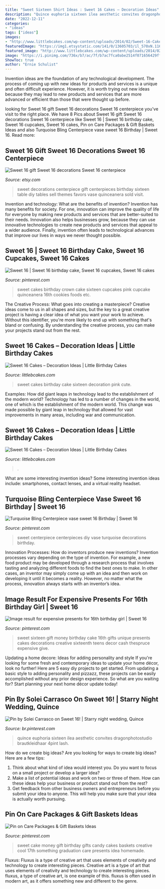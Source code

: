 ```yaml
---
title: "Sweet Sixteen Shirt Ideas : Sweet 16 Cakes – Decoration Ideas"
description: "Quince euphoria sixteen ilea aesthetic convites dragonphotostudio brautkleidhaar 4pint lash"
date: "2022-12-11"
categories:
- "ideas"
tags: ["ideas"]
images:
- "http://www.littlebcakes.com/wp-content/uploads/2014/02/Sweet-16-Cakes.jpg"
featuredImage: "https://img1.etsystatic.com/141/0/13605703/il_570xN.1164197601_ecoo.jpg"
featured_image: "http://www.littlebcakes.com/wp-content/uploads/2014/02/Sweet-16-Cakes.jpg"
image: "https://i.pinimg.com/736x/b7/ac/7f/b7ac7fca0abe2514f071656429ff790d.jpg"
ShowToc: true
author: "Ernie Schulist"
---
```



Invention ideas are the foundation of any technological development. The process of coming up with new ideas for products and services is a unique and often difficult experience. However, it is worth trying out new ideas because they may lead to new products and services that are more advanced or efficient than those that were thought up before.

	

		
looking for Sweet 16 gift Sweet 16 decorations Sweet 16 centerpiece you've visit to the right place. We have 8 Pics about Sweet 16 gift Sweet 16 decorations Sweet 16 centerpiece like Sweet 16 | Sweet 16 birthday cake, Sweet 16 cupcakes, Sweet 16 cakes, Pin on Care Packages &amp; Gift Baskets Ideas and also Turquoise Bling Centerpiece vase sweet 16 Birthday | Sweet 16. Read more:
		
    
## Sweet 16 Gift Sweet 16 Decorations Sweet 16 Centerpiece

<img loading=lazy src="https://img1.etsystatic.com/141/0/13605703/il_570xN.1164197601_ecoo.jpg" onerror="this.onerror=null;this.src='https://tse3.mm.bing.net/th?id=OIP.UjJxsz0-EsL5lrJR9gn5VAHaJ4&amp;pid=15.1';" alt="Sweet 16 gift Sweet 16 decorations Sweet 16 centerpiece">

_Source: etsy.com_

>sweet decorations centerpiece gift centerpieces birthday sixteen table diy tables sell themes favors vase quinceanera sold visit. 

	

Invention and technology: What are the benefits of invention?
Invention has many benefits for society. For one, innovation can improve the quality of life for everyone by making new products and services that are better-suited to their needs. Innovation also helps businesses grow, because they can use innovative technologies to create new products and services that appeal to a wider audience. Finally, invention often leads to technological advances that improve our lives in ways we never thought possible.

    
## Sweet 16 | Sweet 16 Birthday Cake, Sweet 16 Cupcakes, Sweet 16 Cakes

<img loading=lazy src="https://i.pinimg.com/736x/5a/8e/6d/5a8e6df92686d1919fb2ae6ef687d910--sweet--cakes-pink-sweet--birthday-cakes.jpg" onerror="this.onerror=null;this.src='https://tse1.mm.bing.net/th?id=OIP.Iqa6oZjUQ6TwV_6Lsl4YrQHaKG&amp;pid=15.1';" alt="Sweet 16 | Sweet 16 birthday cake, Sweet 16 cupcakes, Sweet 16 cakes">

_Source: pinterest.com_

>sweet cakes birthday crown cake sixteen cupcakes pink cupcake quinceanera 16th cookies foods etc. 

	

The Creative Process: What goes into creating a masterpiece?
Creative ideas come to us in all shapes and sizes, but the key to a great creative project is having a clear idea of what you want your work to achieve. Without this identifier, you're more likely to end up with something that's bland or confusing. By understanding the creative process, you can make your projects stand out from the rest.

    
## Sweet 16 Cakes – Decoration Ideas | Little Birthday Cakes

<img loading=lazy src="http://www.littlebcakes.com/wp-content/uploads/2014/02/Sweet-16-Cakes.jpg" onerror="this.onerror=null;this.src='https://tse3.mm.bing.net/th?id=OIP.ugYtZk43OYDZ0EfsAI7ZngHaL7&amp;pid=15.1';" alt="Sweet 16 Cakes – Decoration Ideas | Little Birthday Cakes">

_Source: littlebcakes.com_

>sweet cakes birthday cake sixteen decoration pink cute. 

	

Examples: How did giant leaps in technology lead to the establishment of the modern world?
Technology has led to a number of changes in the world, one of which is the establishment of the modern world. This change was made possible by giant leap in technology that allowed for vast improvements in many areas, including war and communication.

    
## Sweet 16 Cakes – Decoration Ideas | Little Birthday Cakes

<img loading=lazy src="https://www.littlebcakes.com/wp-content/uploads/2014/02/Sweet-16-Cakes-636x1024.jpg" onerror="this.onerror=null;this.src='https://tse3.mm.bing.net/th?id=OIP.jPMr8T2QLjNsIFzuFh8KpwHaL7&amp;pid=15.1';" alt="Sweet 16 Cakes – Decoration Ideas | Little Birthday Cakes">

_Source: littlebcakes.com_

>. 

	

What are some interesting invention ideas?
Some interesting invention ideas include: smartphones, contact lenses, and a virtual reality headset.

    
## Turquoise Bling Centerpiece Vase Sweet 16 Birthday | Sweet 16

<img loading=lazy src="https://i.pinimg.com/736x/b7/ac/7f/b7ac7fca0abe2514f071656429ff790d.jpg" onerror="this.onerror=null;this.src='https://tse1.mm.bing.net/th?id=OIP.RO8zo4u9IwI_Q7YCQPPI2AHaJ4&amp;pid=15.1';" alt="Turquoise Bling Centerpiece vase sweet 16 Birthday | Sweet 16">

_Source: pinterest.com_

>sweet centerpiece centerpieces diy vase turquoise decorations birthday. 

	

Innovation Processes: How do inventors produce new inventions?
Invention processes vary depending on the type of invention. For example, a new food product may be developed through a research process that involves tasting and analyzing different foods to find the best ones to make. In other cases, an inventor may simply come up with an idea and then work on developing it until it becomes a reality. However, no matter what the process, innovation always starts with an inventor’s idea.

    
## Image Result For Expensive Presents For 16th Birthday Girl | Sweet 16

<img loading=lazy src="https://i.pinimg.com/736x/20/49/a7/2049a76c10857424c963186e958a3732.jpg" onerror="this.onerror=null;this.src='https://tse4.mm.bing.net/th?id=OIP.Fqk5Y2eJ0xDqh5Mnj75QEQAAAA&amp;pid=15.1';" alt="Image result for expensive presents for 16th birthday girl | Sweet 16">

_Source: pinterest.com_

>sweet sixteen gift money birthday cake 16th gifts unique presents cakes decorations creative sixteenth teens decor cash thespruce expensive give. 

	

Updating a home decore: Ideas for adding personality and style
If you're looking for some fresh and contemporary ideas to update your home décor, look no further! Here are 5 easy diy projects to get started. From updating a basic style to adding personality and pizzazz, these projects can be easily accomplished without any prior design experience. So what are you waiting for? Start planning your next home décor update today!

    
## Pin By Solei Carrasco On Sweet 16! | Starry Night Wedding, Quince

<img loading=lazy src="https://i.pinimg.com/736x/f6/11/44/f611447b59f35b62e07c019c8f08feff.jpg" onerror="this.onerror=null;this.src='https://tse4.mm.bing.net/th?id=OIP.AK42x3u9Eojo8huujPqqUwHaLH&amp;pid=15.1';" alt="Pin by Solei Carrasco on Sweet 16! | Starry night wedding, Quince">

_Source: br.pinterest.com_

>quince euphoria sixteen ilea aesthetic convites dragonphotostudio brautkleidhaar 4pint lash. 

	

How do we create big ideas?
Are you looking for ways to create big ideas? Here are a few tips:
1. Think about what kind of idea would interest you. Do you want to focus on a small project or develop a larger idea?
2. Make a list of potential ideas and work on two or three of them. How can these ideas help your business or product stand out from the rest?
3. Get feedback from other business owners and entrepreneurs before you submit your idea to anyone. This will help you make sure that your idea is actually worth pursuing.

    
## Pin On Care Packages &amp; Gift Baskets Ideas

<img loading=lazy src="https://i.pinimg.com/736x/d7/25/01/d72501db57ef7194b95e746f27f80412--money-cake-sweet--birthday.jpg" onerror="this.onerror=null;this.src='https://tse2.mm.bing.net/th?id=OIP.UeOgH8-z9tQQIEvbJRK2IwHaJ3&amp;pid=15.1';" alt="Pin on Care Packages &amp; Gift Baskets Ideas">

_Source: pinterest.com_

>sweet cake money gift birthday gifts candy cakes baskets creative cool 17th something graduation care presents idea homemade. 

	

Fluxus: Fluxus is a type of creative art that uses elements of creativity and technology to create interesting pieces.
Creative art is a type of art that uses elements of creativity and technology to create interesting pieces. fluxus, a type of creative art, is one example of this. fluxus is often used in modern art, as it offers something new and different to the genre.

